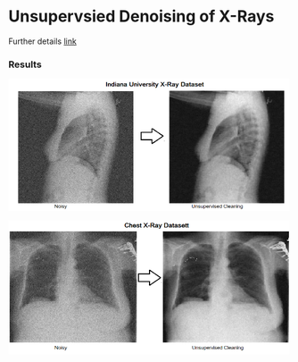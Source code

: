 # Unsupervsied Denoising of X-Rays
Further details [link](https://awaisrauf.github.io/xray-denoising)

### Results

![](imgs/NLM.png)

![](imgs/CHEST.png)
